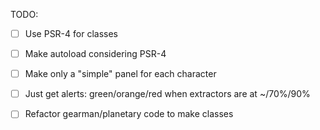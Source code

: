 TODO:
- [ ] Use PSR-4 for classes
- [ ] Make autoload considering PSR-4

- [ ] Make only a "simple" panel for each character
- [ ] Just get alerts: green/orange/red when extractors are at ~/70%/90%

- [ ] Refactor gearman/planetary code to make classes